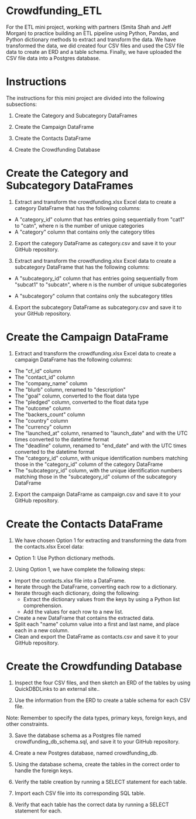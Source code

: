 # Crowdfunding_ETL
For the ETL mini project, working with partners (Smita Shah and Jeff Morgan) to practice building an ETL pipeline using Python, Pandas, and Python dictionary methods to extract and transform the data. We have transformed the data, we did created four CSV files and used the CSV file data to create an ERD and a table schema. Finally, we have uploaded the CSV file data into a Postgres database.

# Instructions
The instructions for this mini project are divided into the following subsections:

1. Create the Category and Subcategory DataFrames

2. Create the Campaign DataFrame

3. Create the Contacts DataFrame

4. Create the Crowdfunding Database

# Create the Category and Subcategory DataFrames
1. Extract and transform the crowdfunding.xlsx Excel data to create a category DataFrame that has the following columns:

- A "category_id" column that has entries going sequentially from "cat1" to "catn", where n is the number of unique categories
- A "category" column that contains only the category titles

2. Export the category DataFrame as category.csv and save it to your GitHub repository.

3. Extract and transform the crowdfunding.xlsx Excel data to create a subcategory DataFrame that has the following columns:

- A "subcategory_id" column that has entries going sequentially from "subcat1" to "subcatn", where n is the number of unique subcategories

- A "subcategory" column that contains only the subcategory titles

4. Export the subcategory DataFrame as subcategory.csv and save it to your GitHub repository.

# Create the Campaign DataFrame
1. Extract and transform the crowdfunding.xlsx Excel data to create a campaign DataFrame has the following columns:

- The "cf_id" column
- The "contact_id" column
- The "company_name" column
- The "blurb" column, renamed to "description"
- The "goal" column, converted to the float data type
- The "pledged" column, converted to the float data type
- The "outcome" column
- The "backers_count" column
- The "country" column
- The "currency" column
- The "launched_at" column, renamed to "launch_date" and with the UTC times converted to the datetime format
- The "deadline" column, renamed to "end_date" and with the UTC times converted to the datetime format
- The "category_id" column, with unique identification numbers matching those in the "category_id" column of the category DataFrame
- The "subcategory_id" column, with the unique identification numbers matching those in the "subcategory_id" column of the subcategory DataFrame

2. Export the campaign DataFrame as campaign.csv and save it to your GitHub repository.

# Create the Contacts DataFrame
1. We have chosen Option 1 for extracting and transforming the data from the contacts.xlsx Excel data:

- Option 1: Use Python dictionary methods.

2. Using Option 1, we have complete the following steps:

- Import the contacts.xlsx file into a DataFrame.
- Iterate through the DataFrame, converting each row to a dictionary.
- Iterate through each dictionary, doing the following:
  - Extract the dictionary values from the keys by using a Python list comprehension.
  - Add the values for each row to a new list.
- Create a new DataFrame that contains the extracted data.
- Split each "name" column value into a first and last name, and place each in a new column.
- Clean and export the DataFrame as contacts.csv and save it to your GitHub repository.


# Create the Crowdfunding Database
1. Inspect the four CSV files, and then sketch an ERD of the tables by using QuickDBDLinks to an external site..

2. Use the information from the ERD to create a table schema for each CSV file.

Note: Remember to specify the data types, primary keys, foreign keys, and other constraints.

3. Save the database schema as a Postgres file named crowdfunding_db_schema.sql, and save it to your GitHub repository.

4. Create a new Postgres database, named crowdfunding_db.

5. Using the database schema, create the tables in the correct order to handle the foreign keys.

6. Verify the table creation by running a SELECT statement for each table.

7. Import each CSV file into its corresponding SQL table.

8. Verify that each table has the correct data by running a SELECT statement for each.
